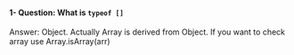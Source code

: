 #### 1- Question: What is `typeof []`

Answer: Object. Actually Array is derived from Object. If you want to check array use Array.isArray(arr)
